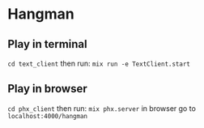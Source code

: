# Hangman

## Play in terminal

`cd text_client`
then run:
`mix run -e TextClient.start`

## Play in browser

`cd phx_client`
then run:
`mix phx.server`
in browser go to
`localhost:4000/hangman`
